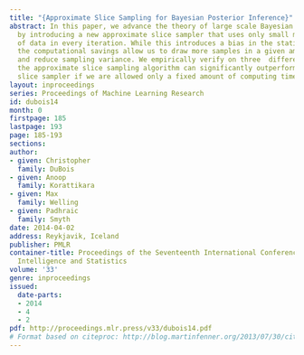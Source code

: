 ```yaml
---
title: "{Approximate Slice Sampling for Bayesian Posterior Inference}"
abstract: In this paper, we advance the theory of large scale Bayesian posterior inference
  by introducing a new approximate slice sampler that uses only small mini-batches
  of data in every iteration. While this introduces a bias in the stationary distribution,
  the computational savings allow us to draw more samples in a given amount of time
  and reduce sampling variance. We empirically verify on three  different models that
  the approximate slice sampling algorithm can significantly outperform a traditional
  slice sampler if we are allowed only a fixed amount of computing time for our simulations.
layout: inproceedings
series: Proceedings of Machine Learning Research
id: dubois14
month: 0
firstpage: 185
lastpage: 193
page: 185-193
sections: 
author:
- given: Christopher
  family: DuBois
- given: Anoop
  family: Korattikara
- given: Max
  family: Welling
- given: Padhraic
  family: Smyth
date: 2014-04-02
address: Reykjavik, Iceland
publisher: PMLR
container-title: Proceedings of the Seventeenth International Conference on Artificial
  Intelligence and Statistics
volume: '33'
genre: inproceedings
issued:
  date-parts:
  - 2014
  - 4
  - 2
pdf: http://proceedings.mlr.press/v33/dubois14.pdf
# Format based on citeproc: http://blog.martinfenner.org/2013/07/30/citeproc-yaml-for-bibliographies/
---
```


